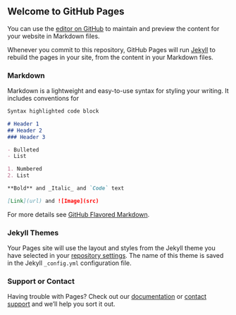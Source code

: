 ## Welcome to GitHub Pages

You can use the [editor on GitHub](https://github.com/khaullen/powerhour/edit/master/README.md) to maintain and preview the content for your website in Markdown files.

Whenever you commit to this repository, GitHub Pages will run [Jekyll](https://jekyllrb.com/) to rebuild the pages in your site, from the content in your Markdown files.

### Markdown

Markdown is a lightweight and easy-to-use syntax for styling your writing. It includes conventions for

```markdown
Syntax highlighted code block

# Header 1
## Header 2
### Header 3

- Bulleted
- List

1. Numbered
2. List

**Bold** and _Italic_ and `Code` text

[Link](url) and ![Image](src)
```

For more details see [GitHub Flavored Markdown](https://guides.github.com/features/mastering-markdown/).

### Jekyll Themes

Your Pages site will use the layout and styles from the Jekyll theme you have selected in your [repository settings](https://github.com/khaullen/powerhour/settings). The name of this theme is saved in the Jekyll `_config.yml` configuration file.

### Support or Contact

Having trouble with Pages? Check out our [documentation](https://help.github.com/categories/github-pages-basics/) or [contact support](https://github.com/contact) and we’ll help you sort it out.

<!-- 1. The <iframe> (and video player) will replace this <div> tag. -->
<div id="player"></div>

<script>
  // 2. This code loads the IFrame Player API code asynchronously.
  var tag = document.createElement('script');

  tag.src = "https://www.youtube.com/iframe_api";
  var firstScriptTag = document.getElementsByTagName('script')[0];
  firstScriptTag.parentNode.insertBefore(tag, firstScriptTag);

  // 3. This function creates an <iframe> (and YouTube player)
  //    after the API code downloads.
  var player;
  function onYouTubeIframeAPIReady() {
    player = new YT.Player('player', {
      height: '390',
      width: '640',
      videoId: '4JipHEz53sU',
      events: {
        'onReady': onPlayerReady,
        'onStateChange': onPlayerStateChange
      }
    });
  }

  // 4. The API will call this function when the video player is ready.
  function onPlayerReady(event) {
    event.target.playVideo();
  }

  // 5. The API calls this function when the player's state changes.
  //    The function indicates that when playing a video (state=1),
  //    the player should play for six seconds and then stop.
  var done = false;
  function onPlayerStateChange(event) {
    if (event.data == YT.PlayerState.PLAYING && !done) {
      setTimeout(stopVideo, 60000);
      done = true;
    }
  }
  function stopVideo() {
    player.stopVideo();
  }
</script>

